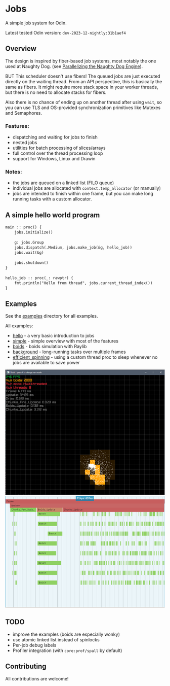 # Jobs
A simple job system for Odin.

Latest tested Odin version: `dev-2023-12-nightly:31b1aef4`

## Overview

The design is inspired by fiber-based job systems, most notably the one used at Naughty Dog.
(see [Parallelizing the Naughty Dog Engine](https://www.gdcvault.com/play/1022186/Parallelizing-the-Naughty-Dog-Engine)).

BUT This scheduler doesn't use fibers! The queued jobs are just executed directly on the waiting thread.
From an API perspective, this is basically the same as fibers.
It might require more stack space in your worker threads, but there is no need to allocate stacks for fibers.

Also there is no chance of ending up on another thread after using `wait`, so you can use TLS
and OS-provided synchronization primitives like Mutexes and Semaphores.

### Features:
- dispatching and waiting for jobs to finish
- nested jobs
- utilities for batch processing of slices/arrays
- full control over the thread processing loop
- support for Windows, Linux and Drawin

### Notes:
- the jobs are queued on a linked list (FILO queue)
- individual jobs are allocated with `context.temp_allocator` (or manually)
- jobs are intended to finish within one frame, but you can make long running tasks with a custom allocator.

## A simple hello world program
```odin
main :: proc() {
    jobs.initialize()

    g: jobs.Group
    jobs.dispatch(.Medium, jobs.make_job(&g, hello_job))
    jobs.wait(&g)

    jobs.shutdown()
}

hello_job :: proc(_: rawptr) {
    fmt.println("Hello from thread", jobs.current_thread_index())
}

```

## Examples
See the [examples](examples/) directory for all examples.

All examples:
- [hello](examples/hello/hello.odin) - a very basic introduction to jobs
- [simple](examples/simple/simple.odin) - simple overview with most of the features
- [boids](examples/boids/boids.odin) - boids simulation with Raylib
- [background](examples/background/background.odin) - long-running tasks over multiple frames
- [efficient_spinning](examples/efficient_spinning/efficient_spinning.odin) - using a custom thread proc to sleep whenever no jobs are available to save power

![boids](misc/boids.png)
![boids](misc/boids_spall.png)

## TODO
- improve the examples (boids are especially wonky)
- use atomic linked list instead of spinlocks
- Per-job debug labels
- Profiler integration (with `core:prof/spall` by default)

## Contributing
All contributions are welcome!
